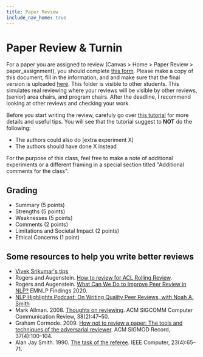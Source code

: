 ```yaml
---
title: Paper Review
include_nav_home: true
---
```


# Paper Review & Turnin

For a paper you are assigned to review (Canvas > Home > Paper Review > paper_assignment), you should complete   [this form](https://docs.google.com/document/d/1WQPdjNaMjWr-Dv_mZ_e0BInPM1PgzqnB97p9tY36V4Q/edit?usp=sharing). Please make a copy of this document, fill in the information, and and make sure that the final version is uploaded [here](https://drive.google.com/drive/folders/1pxyO0ca3QcQOC5KVH-Q7W2w-i6SEK6w6?usp=sharing). This folder is visible to other students. This simulates real reviewing where your reviews will be visible by other reviews, (senior) area chairs, and program chairs. After the deadline, I recommend looking at other reviews and checking your work. 

Before you start writing the review, carefuly go over [this tutorial](https://aclrollingreview.org/reviewertutorial#strengths-of-the-paper) for more details and useful tips. You will see that the tutorial suggest to **NOT** do the following:

* The authors could also do [extra experiment X]	
* The authors should have done X instead	

For the purpose of this class, feel free to make a note of additional experiments or a different framing in a special section titled "Additional comments for the class". 

## Grading 

* Summary (5 points)
* Strengths (5 points)
* Weaknesses (5 points)
* Comments (2 points)
* Limitations and Societal Impact (2 points)
* Ethical Concerns (1 point)

## Some resources to help you write better reviews

* [Vivek Srikumar's tips](https://svivek.com/teaching/structured-prediction/spring2021/reviews.html)                      
* Rogers and Augenstein. [How to review for ACL Rolling Review](https://aclrollingreview.org/reviewertutorial#strengths-of-the-paper).  
* Rogers and Augenstein. [What Can We Do to Improve Peer Review in NLP?](https://aclanthology.org/2020.findings-emnlp.112.pdf) EMNLP Findings 2020.    
* [NLP Highlights Podcast: On Writing Quality Peer Reviews, with Noah A. Smith](https://soundcloud.com/nlp-highlights/77-on-writing-quality-peer-reviews-with-noah-a-smith)   
* Mark Allman. 2008. [Thoughts on reviewing](https://svivek.com/teaching/structured-prediction/spring2021/readings/allman2008thoughts.pdf). ACM SIGCOMM Computer Communication Review, 38(2):47–50.
* Graham Cormode. 2009. [How not to review a paper: The tools and techniques of the adversarial reviewer](https://svivek.com/teaching/structured-prediction/spring2021/readings/cormode2008how.pdf). ACM SIGMOD Record, 37(4):100–104.
* Alan Jay Smith. 1990. [The task of the referee](https://svivek.com/teaching/structured-prediction/spring2021/readings/smith1990the_task_of.pdf). IEEE Computer, 23(4):65–71.
